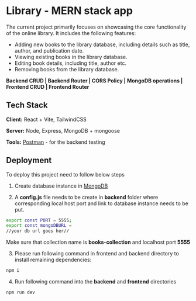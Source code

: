# Library - MERN stack app

The current project primarily focuses on showcasing the core functionality of the online library. It includes the following features:

* Adding new books to the library database, including details such as title, author, and publication date.
* Viewing existing books in the library database.
* Editing book details, including title, author etc.
* Removing books from the library database.

**Backend CRUD | Backend Router | CORS Policy | MongoDB operations | Frontend CRUD | Frontend Router**



## Tech Stack

**Client:** React + Vite, TailwindCSS

**Server:** Node, Express, MongoDB + mongoose

**Tools:** [Postman](https://www.postman.com/) - for the backend testing


## Deployment

To deploy this project need to follow below steps

 1) Create database instance in [MongoDB](https://www.mongodb.com/lp/cloud/atlas/try4?utm_source=google&utm_campaign=search_gs_pl_evergreen_atlas_general_retarget-brand_gic-null_emea-all_ps-all_desktop_eng_lead&utm_term=using%20mongodb&utm_medium=cpc_paid_search&utm_ad=p&utm_ad_campaign_id=14412646458&adgroup=151115417895&cq_cmp=14412646458&gad_source=1&gclid=CjwKCAjwrcKxBhBMEiwAIVF8rOLGtPvBaCgoueQfTM1OVfVLZvjfu8BBZygiNCYpo2HRW6NxjjgejhoCzTYQAvD_BwE)

 2) A **config.js** file needs to be create in **backend** folder where corresponding local host port and link to database instance needs to be put.

 ```bash
export const PORT = 5555;
export const mongoDBURL = 
//your db url goes her//
 ``` 
 Make sure that collection name is **books-collection** and localhost port **5555**

3) Please run following command in frontend and backend directory to install remaining dependencies:

```bash
npm i
```

4) Run following command into the **backend** and **frontend** directories
   
```bash
npm run dev
```

